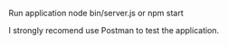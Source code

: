 Run application
node bin/server.js or npm start

I strongly recomend use Postman to test the application.